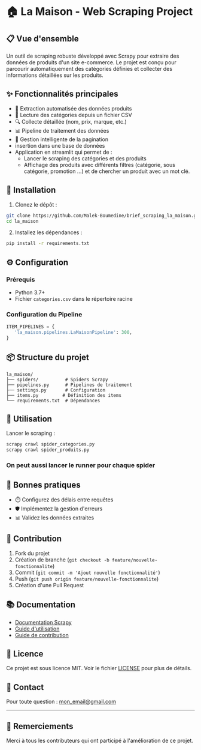 # 🏠 La Maison - Web Scraping Project

## 📋 Vue d'ensemble

Un outil de scraping robuste développé avec Scrapy pour extraire des données de produits d'un site e-commerce. Le projet est conçu pour parcourir automatiquement des catégories définies et collecter des informations détaillées sur les produits.

## ✨ Fonctionnalités principales

- 🔄 Extraction automatisée des données produits
- 📑 Lecture des catégories depuis un fichier CSV
- 🔍 Collecte détaillée (nom, prix, marque, etc.)
- 📊 Pipeline de traitement des données
- 🚦 Gestion intelligente de la pagination
- insertion dans une base de données
- Application en streamlit qui permet de :
  -  Lancer le scraping des catégories et des produits
  -  Affichage des produits avec différents filtres (catégorie, sous catégorie, promotion ...) et de chercher un produit avec un mot clé.

## 🚀 Installation

1. Clonez le dépôt :
```bash
git clone https://github.com/Malek-Boumedine/brief_scraping_la_maison.git
cd la_maison
```

2. Installez les dépendances :
```bash
pip install -r requirements.txt
```

## ⚙️ Configuration

### Prérequis
- Python 3.7+
- Fichier `categories.csv` dans le répertoire racine

### Configuration du Pipeline
```python
ITEM_PIPELINES = {
   'la_maison.pipelines.LaMaisonPipeline': 300,
}
```

## 📦 Structure du projet

```
la_maison/
├── spiders/          # Spiders Scrapy
├── pipelines.py      # Pipelines de traitement
├── settings.py       # Configuration
├── items.py         # Définition des items
└── requirements.txt  # Dépendances
```

## 🎯 Utilisation

Lancer le scraping :
```bash
scrapy crawl spider_categories.py
scrapy crawl spider_produits.py
```
### On peut aussi lancer le runner pour chaque spider

## 📝 Bonnes pratiques

- ⏱️ Configurez des délais entre requêtes
- 🛡️ Implémentez la gestion d'erreurs
- 📊 Validez les données extraites

## 🤝 Contribution

1. Fork du projet
2. Création de branche (`git checkout -b feature/nouvelle-fonctionnalite`)
3. Commit (`git commit -m 'Ajout nouvelle fonctionnalité'`)
4. Push (`git push origin feature/nouvelle-fonctionnalite`)
5. Création d'une Pull Request

## 📚 Documentation

- [Documentation Scrapy](https://docs.scrapy.org/)
- [Guide d'utilisation](./docs/USAGE.md)
- [Guide de contribution](./docs/CONTRIBUTING.md)

## 📄 Licence

Ce projet est sous licence MIT. Voir le fichier [LICENSE](LICENSE) pour plus de détails.

## 📧 Contact

Pour toute question : [mon_email@gmail.com](mailto:email@example.com)

---

## 🙏 Remerciements

Merci à tous les contributeurs qui ont participé à l'amélioration de ce projet.
